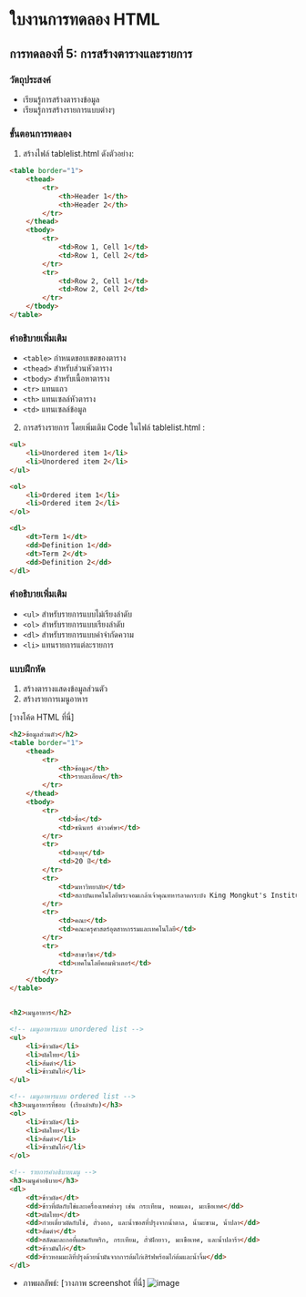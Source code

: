 # ใบงานการทดลอง HTML

## การทดลองที่ 5: การสร้างตารางและรายการ
### วัตถุประสงค์
- เรียนรู้การสร้างตารางข้อมูล
- เรียนรู้การสร้างรายการแบบต่างๆ

### ขั้นตอนการทดลอง
1. สร้างไฟล์ tablelist.html ดังตัวอย่าง:
```html
<table border="1">
    <thead>
        <tr>
            <th>Header 1</th>
            <th>Header 2</th>
        </tr>
    </thead>
    <tbody>
        <tr>
            <td>Row 1, Cell 1</td>
            <td>Row 1, Cell 2</td>
        </tr>
        <tr>
            <td>Row 2, Cell 1</td>
            <td>Row 2, Cell 2</td>
        </tr>
    </tbody>
</table>
```

### คำอธิบายเพิ่มเติม
- `<table>` กำหนดขอบเขตของตาราง
- `<thead>` สำหรับส่วนหัวตาราง
- `<tbody>` สำหรับเนื้อหาตาราง
- `<tr>` แทนแถว
- `<th>` แทนเซลล์หัวตาราง
- `<td>` แทนเซลล์ข้อมูล

2. การสร้างรายการ โดยเพิ่มเติม Code ในไฟล์ tablelist.html :
```html
<ul>
    <li>Unordered item 1</li>
    <li>Unordered item 2</li>
</ul>

<ol>
    <li>Ordered item 1</li>
    <li>Ordered item 2</li>
</ol>

<dl>
    <dt>Term 1</dt>
    <dd>Definition 1</dd>
    <dt>Term 2</dt>
    <dd>Definition 2</dd>
</dl>
```

### คำอธิบายเพิ่มเติม
- `<ul>` สำหรับรายการแบบไม่เรียงลำดับ
- `<ol>` สำหรับรายการแบบเรียงลำดับ
- `<dl>` สำหรับรายการแบบคำจำกัดความ
- `<li>` แทนรายการแต่ละรายการ

### แบบฝึกหัด
1. สร้างตารางแสดงข้อมูลส่วนตัว
2. สร้างรายการเมนูอาหาร

[วางโค้ด HTML ที่นี่]
```html
<h2>ข้อมูลส่วนตัว</h2>
<table border="1">
    <thead>
        <tr>
            <th>ข้อมูล</th>
            <th>รายละเอียด</th>
        </tr>
    </thead>
    <tbody>
        <tr>
            <td>ชื่อ</td>
            <td>ชนินทร์ คำวงศ์ษา</td>
        </tr>
        <tr>
            <td>อายุ</td>
            <td>20 ปี</td>
        </tr>
        <tr>
            <td>มหาวิทยาลัย</td>
            <td>สถาบันเทคโนโลยีพระจอมเกล้าเจ้าคุณทหารลาดกระบัง King Mongkut's Institute of Technology Ladkrabang (KMITL)</td> 
        </tr>
        <tr>
            <td>คณะ</td>
            <td>คณะครุศาสตร์อุตสาหกรรมและเทคโนโลยี</td>
        </tr>
        <tr>
            <td>สาขาวิชา</td>
            <td>เทคโนโลยีคอมพิวเตอร์</td>
        </tr>
    </tbody>
</table>


<h2>เมนูอาหาร</h2>

<!-- เมนูอาหารแบบ unordered list -->
<ul>
    <li>ข้าวผัด</li>
    <li>ผัดไทย</li>
    <li>ส้มตำ</li>
    <li>ข้าวมันไก่</li>
</ul>

<!-- เมนูอาหารแบบ ordered list -->
<h3>เมนูอาหารที่ชอบ (เรียงลำดับ)</h3>
<ol>
    <li>ข้าวผัด</li>
    <li>ผัดไทย</li>
    <li>ส้มตำ</li>
    <li>ข้าวมันไก่</li>
</ol>

<!-- รายการคำอธิบายเมนู -->
<h3>เมนูคำอธิบาย</h3>
<dl>
    <dt>ข้าวผัด</dt>
    <dd>ข้าวที่ผัดกับไข่และเครื่องเทศต่างๆ เช่น กระเทียม, หอมแดง, มะเขือเทศ</dd>
    <dt>ผัดไทย</dt>
    <dd>ก๋วยเตี๋ยวผัดกับไข่, ถั่วงอก, และน้ำซอสที่ปรุงจากน้ำตาล, น้ำมะขาม, น้ำปลา</dd>
    <dt>ส้มตำ</dt>
    <dd>สลัดมะละกอที่ผสมกับพริก, กระเทียม, ถั่วฝักยาว, มะเขือเทศ, และน้ำปลาร้า</dd>
    <dt>ข้าวมันไก่</dt>
    <dd>ข้าวหอมมะลิที่ปรุงด้วยน้ำมันจากการต้มไก่เสิร์ฟพร้อมไก่ต้มและน้ำจิ้ม</dd>
</dl>

```
- ภาพผลลัพธ์:
[วางภาพ screenshot ที่นี่]
![image](https://github.com/user-attachments/assets/77cec9e9-a206-422f-8d08-3520737dacf9)

